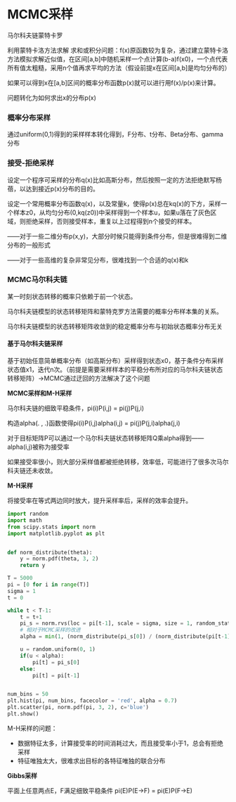 # MCMC采样

马尔科夫链蒙特卡罗

利用蒙特卡洛方法求解 求和或积分问题：f(x)原函数较为复杂，通过建立蒙特卡洛方法模拟求解近似值，在区间[a,b]中随机采样一个点计算(b-a)f(x0)，一个点代表所有值太粗糙，采用n个值再求平均的方法（假设前提x在区间[a,b]是均匀分布的）

如果可以得到x在[a,b]区间的概率分布函数p(x)就可以进行用f(x)/p(x)来计算。

问题转化为如何求出x的分布p(x)

### 概率分布采样

通过uniform(0,1)得到的采样样本转化得到，F分布、t分布、Beta分布、gamma分布

### 接受-拒绝采样

设定一个程序可采样的分布q(x)比如高斯分布，然后按照一定的方法拒绝默写杨蓓，以达到接近p(x)分布的目的。

设定一个常用概率分布函数q(x)，以及常量k，使得p(x)总在kq(x)的下方，采样一个样本z0，从均匀分布(0,kq(z0))中采样得到一个样本u，如果u落在了灰色区域，则拒绝采样，否则接受样本，重复以上过程得到n个接受的样本。

——对于一些二维分布p(x,y)，大部分时候只能得到条件分布，但是很难得到二维分布的一般形式

——对于一些高维的复杂非常见分布，很难找到一个合适的q(x)和k

### MCMC马尔科夫链

某一时刻状态转移的概率只依赖于前一个状态。

马尔科夫链模型的状态转移矩阵和蒙特克罗方法需要的概率分布样本集的关系。

马尔科夫链模型的状态转移矩阵收敛到的稳定概率分布与初始状态概率分布无关

#### 基于马尔科夫链采样

基于初始任意简单概率分布（如高斯分布）采样得到状态x0，基于条件分布采样状态值x1，迭代n次。（前提是需要采样样本的平稳分布所对应的马尔科夫链状态转移矩阵）->MCMC通过迂回的方法解决了这个问题

**MCMC采样和M-H采样**

马尔科夫链的细致平稳条件，pi(i)P(i,j) = pi(j)P(j,i)

构造alpha(. , .)函数使得pi(i)P(i,j)alpha(i,j) = pi(j)P(j,i)alpha(j,i)

对于目标矩阵P可以通过一个马尔科夫链状态转移矩阵Q乘alpha得到——alpha(i,j)被称为接受率

如果接受率很小，则大部分采样值都被拒绝转移，效率低，可能进行了很多次马尔科夫链还未收敛。

**M-H采样**

将接受率在等式两边同时放大，提升采样率后，采样的效率会提升。

```python
import random
import math
from scipy.stats import norm
import matplotlib.pyplot as plt


def norm_distribute(theta):
	y = norm.pdf(theta, 3, 2)
	return y

T = 5000
pi = [0 for i in range(T)]
sigma = 1
t = 0

while t < T-1:
	t = t+1
	pi_s = norm.rvs(loc = pi[t-1], scale = sigma, size = 1, random_state = None)
    # 相对于MCMC采样的改进
	alpha = min(1, (norm_distribute(pi_s[0]) / (norm_distribute(pi[t-1]))))

	u = random.uniform(0, 1)
	if(u < alpha):
		pi[t] = pi_s[0]
	else:
		pi[t] = pi[t-1]


num_bins = 50
plt.hist(pi, num_bins, facecolor = 'red', alpha = 0.7)
plt.scatter(pi, norm.pdf(pi, 3, 2), c='blue')
plt.show()

```

M-H采样的问题：

- 数据特征太多，计算接受率的时间消耗过大，而且接受率小于1，总会有拒绝采样
- 特征唯独太大，很难求出目标的各特征唯独的联合分布

**Gibbs采样**

平面上任意两点E，F满足细致平稳条件 pi(E)P(E->F) = pi(E)P(F->E)

